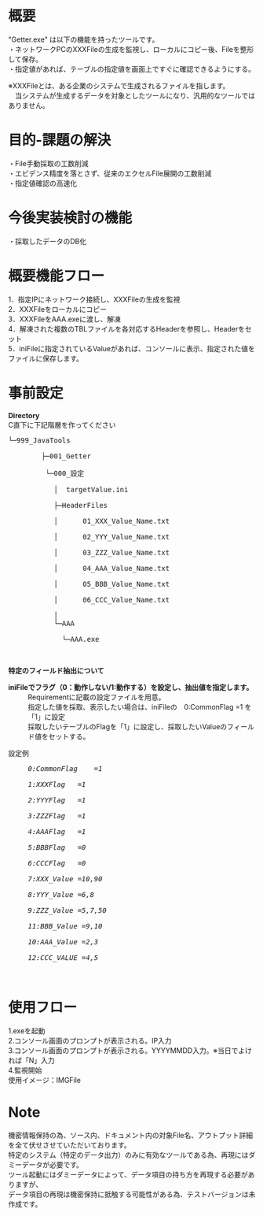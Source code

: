 # 概要

"Getter.exe" は以下の機能を持ったツールです。<br>
・ネットワークPCのXXXFileの生成を監視し、ローカルにコピー後、Fileを整形して保存。<br>
・指定値があれば、テーブルの指定値を画面上ですぐに確認できるようにする。<br>

※XXXFileとは、ある企業のシステムで生成されるファイルを指します。<br>
　当システムが生成するデータを対象としたツールになり、汎用的なツールではありません。

# 目的-課題の解決
・File手動採取の工数削減<br>
・エビデンス精度を落とさず、従来のエクセルFile展開の工数削減<br>
・指定値確認の高速化<br>

# 今後実装検討の機能
・採取したデータのDB化<br>

# 概要機能フロー
1．指定IPにネットワーク接続し、XXXFileの生成を監視<br>
2．XXXFileをローカルにコピー<br>
3．XXXFileをAAA.exeに渡し、解凍<br>
4．解凍された複数のTBLファイルを各対応するHeaderを参照し、Headerをセット<br>
5．iniFileに指定されているValueがあれば、コンソールに表示、指定された値をファイルに保存します。<br>


# 事前設定
<strong>Directory</strong><br>
C直下に下記階層を作ってください<BR>
<pre>
└─999_JavaTools<br>
        ├─001_Getter<br>
         └─000_設定<br>
           │  targetValue.ini<br>
           ├─HeaderFiles<br>
           │      01_XXX_Value_Name.txt<br>
           │      02_YYY_Value_Name.txt<br>
           │      03_ZZZ_Value_Name.txt<br>
           │      04_AAA_Value_Name.txt<br>
           │      05_BBB_Value_Name.txt<br>
           │      06_CCC_Value_Name.txt<br>
           │
           └─AAA<br>
             └─AAA.exe
</pre><br>

<strong>特定のフィールド抽出について</strong><br>
<dl>
    <strong><dt>iniFileでフラグ（0：動作しない/1:動作する）を設定し、抽出値を指定します。</dt></strong>
    <dd>Requirementに記載の設定ファイルを用意。</dd>
    <dd>指定した値を採取、表示したい場合は、iniFileの　0:CommonFlag	=1 を「1」に設定</dd>
    <dd>採取したいテーブルのFlagを「1」に設定し、採取したいValueのフィールド値をセットする。</dd>
</dl>

<dl>

設定例
<em>
<pre>
<dd>0:CommonFlag	=1</dd>
<dd>1:XXXFlag	=1 </dd>
<dd>2:YYYFlag	=1 </dd>
<dd>3:ZZZFlag	=1 </dd>
<dd>4:AAAFlag	=1 </dd>
<dd>5:BBBFlag	=0 </dd>
<dd>6:CCCFlag	=0 </dd>
<dd>7:XXX_Value =10,90 </dd>
<dd>8:YYY_Value =6,8 </dd>
<dd>9:ZZZ_Value =5,7,50 </dd>
<dd>11:BBB_Value =9,10 </dd>
<dd>10:AAA_Value =2,3 </dd>
<dd>12:CCC_VALUE =4,5 </dd>
</em>
</dl>
</pre>


# 使用フロー
1.exeを起動<br>
2.コンソール画面のプロンプトが表示される。IP入力<br>
3.コンソール画面のプロンプトが表示される。YYYYMMDD入力。※当日でよければ「N」入力<br>
4.監視開始<br>
使用イメージ：IMGFile


# Note
機密情報保持の為、ソース内、ドキュメント内の対象File名、アウトプット詳細を全て伏せさせていただいております。<br>
特定のシステム（特定のデータ出力）のみに有効なツールである為、再現にはダミーデータが必要です。<br>
ツール起動にはダミーデータによって、データ項目の持ち方を再現する必要がありますが、<br>
データ項目の再現は機密保持に抵触する可能性がある為、テストバージョンは未作成です。